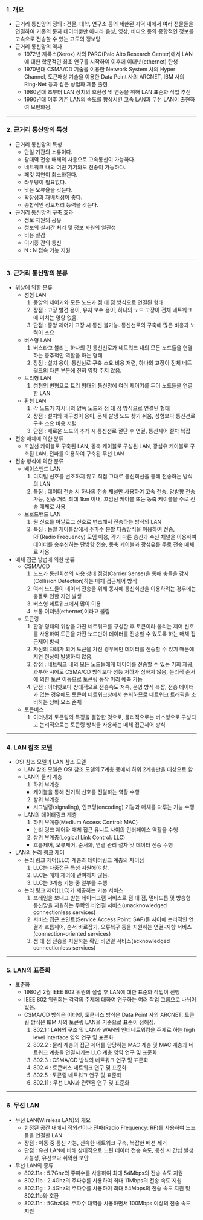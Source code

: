 ### 1. 개요

- 근거리 통신망의 정의 : 건물, 대학, 연구소 등의 제한된 지역 내에서 여러 전물들을 연결하여 기존의 문자 데이터뿐만 아니라 음성, 영상, 비디오 등의 종합적인 정보를 고속으로 전송할 수 있는 고도의 정보망
- 근거리 통신망의 역사
  - 1972년 제록스(Xerox) 사의 PARC(Palo Alto Research Center)에서 LAN에 대한 학문적인 최초 연구를 시작하여 이후에 이더넷(ethernet) 탄생
  - 1970년대 CSMA/CD 기술을 이용한 Network System 사의 Hyper Channel, 토큰패싱 기술을 이용한 Data Point 사의 ARCNET, IBM 사의 Ring\-Net 등과 같은 상업화 제품 출현
  - 1980년대 초부터 LAN 장치의 호환성 및 연동을 위해 LAN 표준화 작업 추진
  - 1990년대 이후 기존 LAN의 속도를 향상시킨 고속 LAN과 무선 LAN이 출현하여 보편화됨.

---

### 2. 근거리 통신망의 특성

- 근거리 통신망의 특성
  - 단일 기관의 소유이다.
  - 광대역 전송 매체의 사용으로 고속통신이 가능하다.
  - 네트워크 내의 어떤 기기와도 전송이 가능하다.
  - 패킷 지연이 최소화된다.
  - 라우팅이 필요없다.
  - 낮은 오류율을 갖는다.
  - 확장성과 재배치성이 좋다.
  - 종합적인 정보처리 능력을 갖는다.
- 근거리 통신망의 구축 효과
  - 정보 자원의 공유
  - 정보의 실시간 처리 및 정보 자원의 일관성
  - 비용 절감
  - 이기종 간의 통신
  - N : N 접속 기능 지원

---

### 3. 근거리 통신망의 분류

- 위상에 의한 분류
  - 성형 LAN
    1. 중앙의 제어기와 모든 노드가 점 대 점 방식으로 연결된 형태
    2. 장점 : 고장 발견 용이, 유지 보수 용이, 하나의 노드 고장이 전체 네트워크에 미치는 영향 없음.
    3. 단점 : 중앙 제어기 고장 시 통신 불가능. 통신선로의 구축에 많은 비용과 노력이 소요
  - 버스형 LAN
    1. 버스라고 불리는 하나의 긴 통신선로가 네트워크 내의 모든 노드들을 연결하는 충추적인 역활을 하는 형태
    2. 장점 : 설치 용이, 통신선로 구축 소요 비용 저렴, 하나의 고장이 전체 네트워크의 다른 부분에 전혀 영향 주지 않음.
  - 트리형 LAN
    1. 성형의 변형으로 트리 형태의 통신망에 여러 제어기를 두어 노드들을 연결한 LAN
  - 환형 LAN
    1. 각 노드가 자시니의 양쪽 노드와 점 대 점 방식으로 연결된 형태
    2. 장점 : 설치와 재구성이 용이, 문제 발생 노드 찾기 쉬움, 성형보다 통신선로 구축 소요 비용 저렴
    3. 단점 : 새로운 노드의 추가 시 통신선로 절단 후 연결, 통신제어 절차 복잡
- 전송 매체에 의한 분류
  - 꼬임선 케이블로 구축된 LAN, 동축 케이블로 구성된 LAN, 광섬유 케이블로 구축된 LAN, 전파를 이용하여 구축된 무선 LAN
- 전송 방식에 의한 분류
  - 베이스밴드 LAN
    1. 디지털 신호를 변조하지 않고 직접 그대로 통신회선을 통해 전송하는 방식의 LAN
    2. 특징 : 데이터 전송 시 하나의 전송 채널만 사용하여 고속 전송, 양방향 전송 가능, 전송 거리 최대 1km 이내, 꼬임선 케이블 또는 동축 케이블을 주로 전송 매체로 사용
  - 브로드밴드 LAN
    1. 원 신호를 아날로그 신호로 변조해서 전송하는 방식의 LAN
    2. 특징 : 동일 케이블상에서 주파수 분할 다중방식을 이용하여 전송, RF(Radio Frequency) 모뎀 이용, 각기 다른 송신과 수신 채널을 이용하여 데이터를 송수신하는 단방향 전송, 동축 케이블과 광섬유를 주로 전송 매체로 사용
- 매체 접근 방법에 의한 분류
  - CSMA/CD
    1. 노드가 통신회선의 사용 상태 점검(Carrier Sense)을 통해 충돌을 감지(Collision Detection)하는 매체 접근제어 방식
    2. 여러 노드들이 데이터 전송을 위해 동시에 통신회선을 이용하려는 경우에는 충돌로 인한 지연 발생
    3. 버스형 네트워크에서 많이 이용
    4. 보통 이더넷(ethernet)이라고 불림
  - 토큰링
    1. 환형 형태의 위상을 가진 네트워크를 구성한 후 토큰이라 불리는 제어 신호를 사용하여 토큰을 가진 노드만이 데이터를 전송할 수 있도록 하는 매체 접근제어 방식
    2. 자신의 차례가 되어 토큰을 가진 경우에만 데이터를 전송할 수 있기 때문에 지연 현상이 발생하지 않음.
    3. 장점 : 네트워크 내의 모든 노드들에게 데이터를 전송할 수 있는 기회 제공, 과부하 시에도 CSMA/CD 방식보다 성능 저하가 심하지 않음, 논리적 순서에 의한 토큰 이동으로 토큰링 동작 미리 예측 가능
    4. 단점 : 이더넷보다 상대적으로 전송속도 저속, 운영 방식 복잡, 전송 데이터가 없는 경우에도 토큰이 네트워크상에서 순회하므로 네트워크 트래픽을 소비하는 낭비 요소 존재
  - 토큰버스
    1. 이더넷과 토큰링의 특징을 결합한 것으로, 물리적으로는 버스형으로 구성되고 논리적으로는 토큰링 방식을 사용하는 매체 접근제어 방식

---

### 4. LAN 참조 모델

- OSI 참조 모델과 LAN 참조 모델
  - LAN 참조 모델은 OSI 참조 모델의 7계층 중에서 하위 2계층만을 대상으로 함
  - LAN의 물리 계층
    1. 하위 부계층
    - 케이블을 통해 전기적 신호를 전달하는 역활 수행
    2. 상위 부계층
    - 시그널링(signaling), 인코딩(encoding) 기능과 매체를 다루는 기능 수행
  - LAN의 데이터링크 계층
    1. 하위 부계층(Medium Access Control: MAC)
    - 논리 링크 제어와 매체 접근 유니트 사이의 인터페이스 역활을 수행
    2. 상위 부계층(Logical Link Control: LLC)
    - 흐름제어, 오류제어, 순서화, 연결 관리 절차 및 데이터 전송 수행
- LAN의 논리 링크 제어
  - 논리 링크 제어(LLC) 계층과 데이터링크 계층의 차이점
    1. LLC는 다중접근 특성 지원해야 함.
    2. LLC는 매체 제어에 관여하지 않음.
    3. LLC는 3계층 기능 중 일부를 수행
  - 논리 링크 제어(LLC)가 제공하는 기본 서비스
    1. 프레임을 보내고 받는 데이터그램 서비스로 점 대 점, 멀티드롭 및 방송형 통신망을 지원하는 무확인 비연결 서비스(unacknowledged connectionless services)
    2. 서비스 접근 포인트(Service Access Point: SAP)들 사이에 논리적인 연결과 흐름제어, 순서 바로잡기, 오류복구 등을 지원하는 연결\-지향 서비스(connection\-oriented services)
    3. 점 대 점 전송을 지원하는 확인 비연결 서비스(acknowledged connectionless services)

---

### 5. LAN의 표준화

- 표준화
  - 1980년 2월 IEEE 802 위원회 설립 후 LAN에 대한 표준화 작업이 진행
  - IEEE 802 위원회는 각각의 주제에 대하여 연구하는 여러 작업 그룹으로 나뉘어 있음.
  - CSMA/CD 방식은 이더넷, 토큰버스 방식은 Data Point 사의 ARCNET, 토큰링 방식은 IBM 사의 토큰링 LAN을 기준으로 표준이 정해짐.
    1. 802.1 : LAN의 구조 및 LAN과 WAN의 인터네트워킹을 주제로 하는 high level interface 영역 연구 및 표준화
    2. 802.2 : 물리 계층의 접근 제어를 담당하는 MAC 계층 및 MAC 계층과 네트워크 계층을 연결시키는 LLC 계층 영역 연구 및 표준화
    3. 802.3 : CSMA/CD 방식의 네트워크 연구 및 표준화
    4. 802.4 : 토큰버스 네트워크 연구 및 표준화
    5. 802.5 : 토큰링 네트워크 연구 및 표준화
    6. 802.11 : 무선 LAN과 관련된 연구 및 표준화

---

### 6. 무선 LAN

- 무선 LAN(Wireless LAN)의 개요
  - 한정된 공간 내에서 적외선이나 전파(Radio Frequency: RF)를 사용하여 노드들을 연결한 LAN
  - 장점 : 이동 중 통신 가능, 신속한 네트워크 구축, 복잡한 배선 제거
  - 단점 : 유선 LAN에 비해 상대적으로 느린 데이터 전송 속도, 통신 시 간섭 발생 가능성, 유선보다 취약한 보안
- 무선 LAN의 종류
  - 802.11a : 5.7Ghz의 주파수를 사용하여 최대 54Mbps의 전송 속도 지원
  - 802.11b : 2.4Ghz의 주파수를 사용하여 최대 11Mbps의 전송 속도 지원
  - 802.11g : 2.4Ghz의 주파수를 사용하여 최대 54Mbps의 전송 속도 지원 및 802.11b와 호환
  - 802.11n : 5Ghz대의 주파수 대역을 사용하면서 100Mbps 이상의 전송 속도 지원
